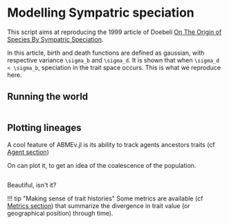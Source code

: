 # Modelling Sympatric speciation

This script aims at reproducing the 1999 article of Doebeli [On The Origin of Species By Sympatric Speciation](http://www.nature.com/articles/22521).

In this article, birth and death functions are defined as gaussian, with respective variance ``\sigma_b`` and ``\sigma_d``. It is shown that when ``\sigma_d < \sigma_b``, speciation in the trait space occurs. This is what we reproduce here.

## Running the world
![]()

## Plotting lineages
A cool feature of ABMEv.jl is its ability to track agents ancestors traits (cf [Agent section](../manual/agent.md))

On can plot it, to get an idea of the coalescence of the population.

![]()

Beautiful, isn't it?

!!! tip "Making sense of trait histories"
    Some metrics are available (cf  [Metrics section](../manual/metrics.md)) that summarize the divergence in trait value (or geographical position) through time).
